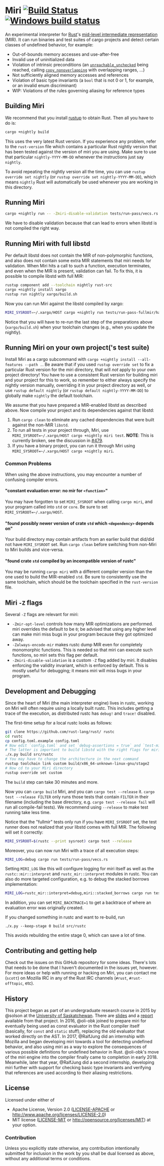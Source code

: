 # Miri [![Build Status](https://travis-ci.org/solson/miri.svg?branch=master)](https://travis-ci.org/solson/miri) [![Windows build status](https://ci.appveyor.com/api/projects/status/github/solson/miri?svg=true)](https://ci.appveyor.com/project/solson63299/miri)


An experimental interpreter for [Rust][rust]'s
[mid-level intermediate representation][mir] (MIR).  It can run binaries and
test suites of cargo projects and detect certain classes of undefined behavior,
for example:

* Out-of-bounds memory accesses and use-after-free
* Invalid use of uninitialized data
* Violation of intrinsic preconditions (an [`unreachable_unchecked`] being
  reached, calling [`copy_nonoverlapping`] with overlapping ranges, ...)
* Not sufficiently aligned memory accesses and references
* Violation of basic type invariants (a `bool` that is not 0 or 1, for example,
  or an invalid enum discriminant)
* WIP: Violations of the rules governing aliasing for reference types

[rust]: https://www.rust-lang.org/
[mir]: https://github.com/rust-lang/rfcs/blob/master/text/1211-mir.md
[`unreachable_unchecked`]: https://doc.rust-lang.org/stable/std/hint/fn.unreachable_unchecked.html
[`copy_nonoverlapping`]: https://doc.rust-lang.org/stable/std/ptr/fn.copy_nonoverlapping.html

## Building Miri

We recommend that you install [rustup] to obtain Rust. Then all you have
to do is:

```sh
cargo +nightly build
```

This uses the very latest Rust version.  If you experience any problem, refer to
the `rust-version` file which contains a particular Rust nightly version that
has been tested against the version of miri you are using.  Make sure to use
that particular `nightly-YYYY-MM-DD` whenever the instructions just say
`nightly`.

To avoid repeating the nightly version all the time, you can use
`rustup override set nightly` (or `rustup override set nightly-YYYY-MM-DD`),
which means `nightly` Rust will automatically be used whenever you are working
in this directory.

[rustup]: https://www.rustup.rs

## Running Miri

```sh
cargo +nightly run -- -Zmiri-disable-validation tests/run-pass/vecs.rs # Or whatever test you like.
```

We have to disable validation because that can lead to errors when libstd is not
compiled the right way.

## Running Miri with full libstd

Per default libstd does not contain the MIR of non-polymorphic functions, and
also does not contain some extra MIR statements that miri needs for validation.
When Miri hits a call to such a function, execution terminates, and even when
the MIR is present, validation can fail.  To fix this, it is possible to compile
libstd with full MIR:

```sh
rustup component add --toolchain nightly rust-src
cargo +nightly install xargo
rustup run nightly xargo/build.sh
```

Now you can run Miri against the libstd compiled by xargo:

```sh
MIRI_SYSROOT=~/.xargo/HOST cargo +nightly run tests/run-pass-fullmir/hashmap.rs
```

Notice that you will have to re-run the last step of the preparations above
(`xargo/build.sh`) when your toolchain changes (e.g., when you update the
nightly).

## Running Miri on your own project('s test suite)

Install Miri as a cargo subcommand with `cargo +nightly install --all-features
--path .`.  Be aware that if you used `rustup override set` to fix a particular
Rust version for the miri directory, that will *not* apply to your own project
directory!  You have to use a consistent Rust version for building miri and your
project for this to work, so remember to either always specify the nightly
version manually, overriding it in your project directory as well, or use
`rustup default nightly` (or `rustup default nightly-YYYY-MM-DD`) to globally
make `nightly` the default toolchain.

We assume that you have prepared a MIR-enabled libstd as described above.  Now
compile your project and its dependencies against that libstd:

1. Run `cargo clean` to eliminate any cached dependencies that were built against
the non-MIR `libstd`.
2. To run all tests in your project through, Miri, use
`MIRI_SYSROOT=~/.xargo/HOST cargo +nightly miri test`. **NOTE**: This is
currently broken, see the discussion in
[#479](https://github.com/solson/miri/issues/479).
3. If you have a binary project, you can run it through Miri using
`MIRI_SYSROOT=~/.xargo/HOST cargo +nightly miri`.

### Common Problems

When using the above instructions, you may encounter a number of confusing compiler
errors.

#### "constant evaluation error: no mir for `<function>`"

You may have forgotten to set `MIRI_SYSROOT` when calling `cargo miri`, and
your program called into `std` or `core`. Be sure to set `MIRI_SYSROOT=~/.xargo/HOST`.

#### "found possibly newer version of crate `std` which `<dependency>` depends on"

Your build directory may contain artifacts from an earlier build that did/did not
have `MIRI_SYSROOT` set. Run `cargo clean` before switching from non-Miri to Miri
builds and vice-versa.

#### "found crate `std` compiled by an incompatible version of rustc"

You may be running `cargo miri` with a different compiler version than the one
used to build the MIR-enabled `std`. Be sure to consistently use the same toolchain,
which should be the toolchain specified in the `rust-version` file.

## Miri `-Z` flags

Several `-Z` flags are relevant for miri:

* `-Zmir-opt-level` controls how many MIR optimizations are performed.  miri
  overrides the default to be `0`; be advised that using any higher level can
  make miri miss bugs in your program because they got optimized away.
* `-Zalways-encode-mir` makes rustc dump MIR even for completely monomorphic
  functions.  This is needed so that miri can execute such functions, so miri
  sets this flag per default.
* `-Zmiri-disable-validation` is a custom `-Z` flag added by miri.  It disables
  enforcing the validity invariant, which is enforced by default.  This is
  mostly useful for debugging; it means miri will miss bugs in your program.

## Development and Debugging

Since the heart of Miri (the main interpreter engine) lives in rustc, working on
Miri will often require using a locally built rustc. This includes getting a
trace of the execution, as distributed rustc has `debug!` and `trace!` disabled.

The first-time setup for a local rustc looks as follows:
```sh
git clone https://github.com/rust-lang/rust/ rustc
cd rustc
cp config.toml.example config.toml
# Now edit `config.toml` and set `debug-assertions = true` and `test-miri = true`.
# The latter is important to build libstd with the right flags for miri.
./x.py build src/rustc
# You may have to change the architecture in the next command
rustup toolchain link custom build/x86_64-unknown-linux-gnu/stage2
# Now cd to your Miri directory
rustup override set custom
```
The `build` step can take 30 minutes and more.

Now you can `cargo build` Miri, and you can `cargo test --release` it.  `cargo
test --release FILTER` only runs those tests that contain `FILTER` in their
filename (including the base directory, e.g. `cargo test --release fail` will
run all compile-fail tests).  We recommend using `--release` to make test
running take less time.

Notice that the "fullmir" tests only run if you have `MIRI_SYSROOT` set, the
test runner does not realized that your libstd comes with full MIR.  The
following will set it correctly:
```sh
MIRI_SYSROOT=$(rustc --print sysroot) cargo test --release
```

Moreover, you can now run Miri with a trace of all execution steps:
```sh
MIRI_LOG=debug cargo run tests/run-pass/vecs.rs
```

Setting `MIRI_LOG` like this will configure logging for miri itself as well as
the `rustc::mir::interpret` and `rustc_mir::interpret` modules in rustc.  You
can also do more targeted configuration, e.g. to debug the stacked borrows
implementation:
```sh
MIRI_LOG=rustc_mir::interpret=debug,miri::stacked_borrows cargo run tests/run-pass/vecs.rs
```

In addition, you can set `MIRI_BACKTRACE=1` to get a backtrace of where an
evaluation error was originally created.

If you changed something in rustc and want to re-build, run
```
./x.py --keep-stage 0 build src/rustc
```
This avoids rebuilding the entire stage 0, which can save a lot of time.

## Contributing and getting help

Check out the issues on this GitHub repository for some ideas. There's lots that
needs to be done that I haven't documented in the issues yet, however. For more
ideas or help with running or hacking on Miri, you can contact me (`scott`) on
Mozilla IRC in any of the Rust IRC channels (`#rust`, `#rust-offtopic`, etc).

## History

This project began as part of an undergraduate research course in 2015 by
@solson at the [University of Saskatchewan][usask].  There are [slides] and a
[report] available from that project.  In 2016, @oli-obk joined to prepare miri
for eventually being used as const evaluator in the Rust compiler itself
(basically, for `const` and `static` stuff), replacing the old evaluator that
worked directly on the AST.  In 2017, @RalfJung did an internship with Mozilla
and began developing miri towards a tool for detecting undefined behavior, and
also using miri as a way to explore the consequences of various possible
definitions for undefined behavior in Rust.  @oli-obk's move of the miri engine
into the compiler finally came to completion in early 2018.  Meanwhile, later
that year, @RalfJung did a second internship, developing miri further with
support for checking basic type invariants and verifying that references are
used according to their aliasing restrictions.

[usask]: https://www.usask.ca/
[slides]: https://solson.me/miri-slides.pdf
[report]: https://solson.me/miri-report.pdf

## License

Licensed under either of
  * Apache License, Version 2.0 ([LICENSE-APACHE](LICENSE-APACHE) or
    http://www.apache.org/licenses/LICENSE-2.0)
  * MIT license ([LICENSE-MIT](LICENSE-MIT) or
    http://opensource.org/licenses/MIT) at your option.

### Contribution

Unless you explicitly state otherwise, any contribution intentionally submitted
for inclusion in the work by you shall be dual licensed as above, without any
additional terms or conditions.
